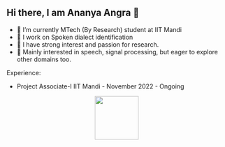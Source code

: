 ## Hi there, I am Ananya Angra 👋 
- 🔭 I’m currently MTech (By Research) student at IIT Mandi
- 🌱 I work on Spoken dialect identification
- 👯 I have strong interest and passion for research.
- 💬 Mainly interested in speech, signal processing, but eager to explore other domains too.

Experience:
- Project Associate-I IIT Mandi - November 2022 - Ongoing
  
<div id="header" align="center">
  <img src="https://i.giphy.com/media/v1.Y2lkPTc5MGI3NjExaWxsMmN6b2lvb2Z3c3I2NGd4bTFrNHJwdXN2NjM1N3c0cWdiYmk5MiZlcD12MV9pbnRlcm5hbF9naWZfYnlfaWQmY3Q9Zw/7VzgMsB6FLCilwS30v/giphy-downsized-large.gif" width="100"/>
</div>


<!--
**anu0707/anu0707** is a ✨ _special_ ✨ repository because its `README.md` (this file) appears on your GitHub profile.

Here are some ideas to get you started:

- 🔭 I’m currently working on ...
- 🌱 I’m currently learning ...
- 👯 I’m looking to collaborate on ...
- 🤔 I’m looking for help with ...
- 💬 Ask me about ...
- 📫 How to reach me: ...
- 😄 Pronouns: ...
- ⚡ Fun fact: ...
-->
